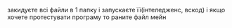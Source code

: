 закидуєте всі файли в 1 папку і запускаєте її(інтеледженс, вскод) і якщо хочете протестувати програму то раните файл мейн
